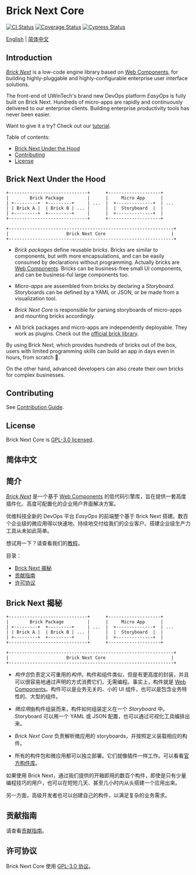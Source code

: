 # Brick Next Core

[![CI Status](https://github.com/easyops-cn/next-core/workflows/CI/badge.svg?event=push&branch=v3)](https://github.com/easyops-cn/next-core/actions?query=workflow%3ACI+branch%3Av3)
[![Coverage Status](https://codecov.io/gh/easyops-cn/next-core/branch/v3/graph/badge.svg?token=XSPIZ7X5WH)](https://app.codecov.io/gh/easyops-cn/next-core/tree/v3)
[![Cypress Status](https://img.shields.io/endpoint?url=https://dashboard.cypress.io/badge/simple/67qbbe/v3&style=flat&logo=cypress)](https://dashboard.cypress.io/projects/67qbbe/runs)

[English](#readme) | [简体中文](#简体中文)

## Introduction

[_Brick Next_](https://brick-next.js.org) is a low-code engine library based on [Web Components](https://developer.mozilla.org/en-US/docs/Web/Web_Components), for building highly-pluggable and highly-configurable enterprise user interface solutions.

The front-end of UWinTech's brand new DevOps platform _EasyOps_ is fully built on Brick Next. Hundreds of micro-apps are rapidly and continuously delivered to our enterprise clients. Building enterprise productivity tools has never been easier.

Want to give it a try? Check out our [tutorial](https://brick-next.js.org/docs/learn/tutorial).

Table of contents:

- [Brick Next Under the Hood](#brick-next-under-the-hood)
- [Contributing](#contributing)
- [License](#license)

## Brick Next Under the Hood

```
+------------------------------+      +--------------------+
|        Brick Package         |      |     Micro App      |
| +---------+  +---------+     | ...  |  +--------------+  | ...
| | Brick A |  | Brick B | ... |      |  |  Storyboard  |  |
| +---------+  +---------+     |      |  +--------------+  |
+------------------------------+      +--------------------+

+---------------------------------------------------------------+
|                      Brick Next Core                         |
+---------------------------------------------------------------+
```

- _Brick packages_ define reusable _bricks_. Bricks are similar to components, but with more encapsulations, and can be easily consumed by declarations without programming. Actually bricks are [Web Components](https://developer.mozilla.org/en-US/docs/Web/Web_Components). Bricks can be business-free small UI components, and can be business-ful large components too.

- _Micro-apps_ are assembled from bricks by declaring a _Storyboard_. Storyboards can be defined by a YAML or JSON, or be made from a visualization tool.

- _Brick Next Core_ is responsible for parsing storyboards of micro-apps and mounting bricks accordingly.

- All brick packages and micro-apps are independently deployable. They work as plugins. Check out the [official brick library](https://github.com/easyops-cn/next-bricks/).

By using Brick Next, which provides hundreds of bricks out of the box, users with limited programming skills can build an app in days even in hours, from scratch 🍻.

On the other hand, advanced developers can also create their own bricks for complex businesses.

## Contributing

See [Contribution Guide](./CONTRIBUTING.md).

## License

Brick Next Core is [GPL-3.0 licensed](./COPYING).

## 简体中文

## 简介

[_Brick Next_](https://brick-next.js.org) 是一个基于 [Web Components](https://developer.mozilla.org/zh-CN/docs/Web/Web_Components) 的低代码引擎库，旨在提供一套高度插件化、高度可配置化的企业用户界面解决方案。

优维科技全新的 DevOps 平台 _EasyOps_ 的前端整个基于 Brick Next 搭建。数百个企业级的微应用得以快速地、持续地交付给我们的企业客户。搭建企业级生产力工具从未如此简单。

想试用一下？请查看我们的[教程](https://brick-next.js.org/zh/docs/learn/tutorial)。

目录：

- [Brick Next 揭秘](#brick-next-揭秘)
- [贡献指南](#贡献指南)
- [许可协议](#许可协议)

## Brick Next 揭秘

```
+------------------------------+      +--------------------+
|        Brick Package         |      |     Micro App      |
| +---------+  +---------+     | ...  |  +--------------+  | ...
| | Brick A |  | Brick B | ... |      |  |  Storyboard  |  |
| +---------+  +---------+     |      |  +--------------+  |
+------------------------------+      +--------------------+

+---------------------------------------------------------------+
|                      Brick Next Core                         |
+---------------------------------------------------------------+
```

- *构件包*负责定义可重用的*构件*。构件和组件类似，但是有更高度的封装，并且可以很容易地通过声明的方式消费它们，无需编程。事实上，构件就是 [Web Components](https://developer.mozilla.org/zh-CN/docs/Web/Web_Components)。构件可以是业务无关的、小的 UI 组件，也可以是包含业务特性的、大型的组件。

- *微应用*由构件组装而来，构件如何组装定义在一个 _Storyboard_ 中。Storyboard 可以用一个 YAML 或 JSON 配置，也可以通过可视化工具编排出来。

- _Brick Next Core_ 负责解析微应用的 storyboards，并按照定义装载相应的构件。

- 所有的构件包和微应用都可以独立部署。它们就像插件一样工作。可以看看[官方构件库](https://github.com/easyops-cn/next-bricks/)。

如果使用 Brick Next，通过我们提供的开箱即用的数百个构件，即使是只有少量编程技巧的用户，也可以在短短几天、甚至几小时内从头搭建一个应用出来。

另一方面，高级开发者也可以创建自己的构件，以满足复杂的业务需求。

## 贡献指南

请查看[贡献指南](./CONTRIBUTING.md)。

## 许可协议

Brick Next Core 使用 [GPL-3.0 协议](./COPYING)。
